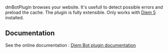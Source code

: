 dmBotPlugin browses your website.
It's usefull to detect possible errors and preload the cache.
The plugin is fully extensible. Only works with [Diem 5](http://diem-project.org/) installed.

Documentation
-------------

See the online documentation : [Diem Bot plugin documentation](http://diem-project.org/plugins/dmbotplugin)